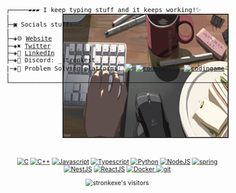 <pre>
┌─────▰▰▰ I keep typing stuff and it keeps working!✨
| <img align="right" src="./img/chill.gif" border="2" width="372px" height="278px" alt="Garoto sentado em frente a um monitor em um quarto escuro" />
├─▣ Socials stuff:
|
├─◈🌐 <a href="stronk-me.vercel.app">Website</a>
├─◈✖️ <a href="https://twitter.com/_stronkest">Twitter</a>
├─◈👥 <a href="https://www.linkedin.com/in/abderrahman-el-asri">LinkedIn</a>
├─◈👾 Discord: _stronkest
|─◈🥇 Problem Solving platforms: <a href = "https://leetcode.com/stronk"><img src='https://github.com/stronk-exe/stronk-exe/blob/main/img/download1.png' height='20'></a> <a href = "https://codeforces.com/profile/stronk"><img src='https://github.com/stronk-exe/stronk-exe/blob/main/img/download2.png' alt='codeforces' height='20'></a> <a href = "https://www.codingame.com/profile/f2fcbf8c06112436da6c14c7ebf7e5b37294674"><img src='https://github.com/stronk-exe/stronk-exe/blob/main/img/download3.png' alt='codingame' height='20'></a>
|
└───────────────────────────────────────────────────────────────▰▰▰
</pre>
<br/>
<p align="center">
<a href="https://docs.microsoft.com/en-us/cpp/?view=msvc-170" target="_blank" rel="noreferrer"><img src="https://raw.githubusercontent.com/danielcranney/readme-generator/main/public/icons/skills/c-colored.svg" width="36" height="36" alt="C" /></a>
<a href="https://docs.microsoft.com/en-us/cpp/?view=msvc-170" target="_blank" rel="noreferrer"><img src="https://raw.githubusercontent.com/danielcranney/readme-generator/main/public/icons/skills/cplusplus-colored.svg" width="36" height="36" alt="C++" /></a>
<a href="https://developer.mozilla.org/en-US/docs/Web/JavaScript" target="_blank" rel="noreferrer"><img src="https://raw.githubusercontent.com/danielcranney/readme-generator/main/public/icons/skills/javascript-colored.svg" width="36" height="36" alt="Javascript" /></a>
<a href="https://www.typescriptlang.org/" target="_blank" rel="noreferrer"><img src="https://raw.githubusercontent.com/danielcranney/readme-generator/main/public/icons/skills/typescript-colored.svg" width="36" height="36" alt="Typescript" /></a>
<a href="https://www.python.org/" target="_blank" rel="noreferrer"><img src="https://raw.githubusercontent.com/danielcranney/readme-generator/main/public/icons/skills/python-colored.svg" width="36" height="36" alt="Python" /></a>
<a href="https://nodejs.org/en/" target="_blank" rel="noreferrer"><img src="https://raw.githubusercontent.com/danielcranney/readme-generator/main/public/icons/skills/nodejs-colored.svg" width="36" height="36" alt="NodeJS" /></a>
<a href="https://spring.io/" target="_blank" rel="noreferrer"> <img src="https://www.vectorlogo.zone/logos/springio/springio-icon.svg" alt="spring" width="40" height="40"/> </a>
<a href="https://docs.nestjs.com/" target="_blank" rel="noreferrer"><img src="https://raw.githubusercontent.com/danielcranney/readme-generator/main/public/icons/skills/nestjs-colored.svg" width="36" height="36" alt="NestJS" /></a>
<a href="https://react.dev/" target="_blank" rel="noreferrer"><img src="https://raw.githubusercontent.com/danielcranney/readme-generator/main/public/icons/skills/react-colored.svg" width="36" height="36" alt="ReactJS" /></a>
<a href="https://www.docker.com/" target="_blank" rel="noreferrer"> <img src="https://raw.githubusercontent.com/danielcranney/readme-generator/main/public/icons/skills/docker-colored.svg" alt="Docker" width="40" height="40"/> </a>
<a href="https://git-scm.com/" target="_blank" rel="noreferrer"> <img src="https://www.vectorlogo.zone/logos/git-scm/git-scm-icon.svg" alt="git" width="40" height="40"/> </a> 
</p>
<p align="center">
	<img alt="stronkexe's visitors" src="https://komarev.com/ghpvc/?username=stronkexe&color=blue&style=flat&label=visitors" />
</p>
